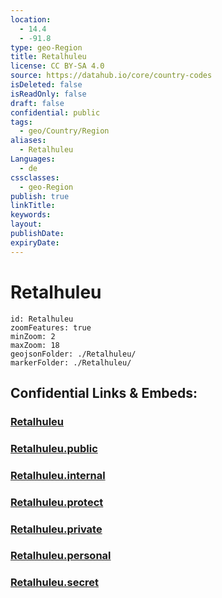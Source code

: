 ```yaml
---
location:
  - 14.4
  - -91.8
type: geo-Region
title: Retalhuleu
license: CC BY-SA 4.0
source: https://datahub.io/core/country-codes
isDeleted: false
isReadOnly: false
draft: false
confidential: public
tags:
  - geo/Country/Region
aliases:
  - Retalhuleu
Languages:
  - de
cssclasses:
  - geo-Region
publish: true
linkTitle:
keywords:
layout:
publishDate:
expiryDate:
---
```


# Retalhuleu

```leaflet
id: Retalhuleu
zoomFeatures: true 
minZoom: 2 
maxZoom: 18
geojsonFolder: ./Retalhuleu/
markerFolder: ./Retalhuleu/
```


## Confidential Links & Embeds: 

### [Retalhuleu](/_Standards/Earth/Continent/America~Central/Guatemala/Departments~Guatemala/Retalhuleu.md) 

### [Retalhuleu.public](/_public/Earth/Continent/America~Central/Guatemala/Departments~Guatemala/Retalhuleu.public.md) 

### [Retalhuleu.internal](/_internal/Earth/Continent/America~Central/Guatemala/Departments~Guatemala/Retalhuleu.internal.md) 

### [Retalhuleu.protect](/_protect/Earth/Continent/America~Central/Guatemala/Departments~Guatemala/Retalhuleu.protect.md) 

### [Retalhuleu.private](/_private/Earth/Continent/America~Central/Guatemala/Departments~Guatemala/Retalhuleu.private.md) 

### [Retalhuleu.personal](/_personal/Earth/Continent/America~Central/Guatemala/Departments~Guatemala/Retalhuleu.personal.md) 

### [Retalhuleu.secret](/_secret/Earth/Continent/America~Central/Guatemala/Departments~Guatemala/Retalhuleu.secret.md)

